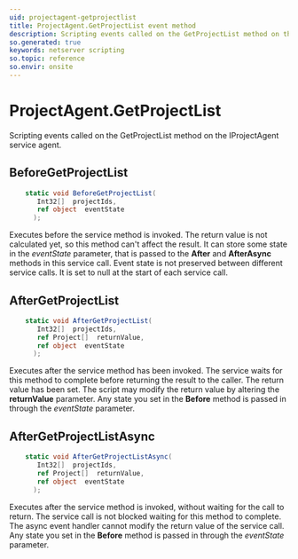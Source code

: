 ```yaml
---
uid: projectagent-getprojectlist
title: ProjectAgent.GetProjectList event method
description: Scripting events called on the GetProjectList method on the ProjectAgent service agent.
so.generated: true
keywords: netserver scripting
so.topic: reference
so.envir: onsite
---
```

# ProjectAgent.GetProjectList

Scripting events called on the <see cref='M:IProjectAgent.GetProjectList'>GetProjectList</see> method on the <see cref='IProjectAgent'>IProjectAgent</see>  service agent.

## BeforeGetProjectList
```cs
    static void BeforeGetProjectList(
       Int32[]  projectIds,
       ref object  eventState
      );
```
Executes before the service method is invoked.
The return value is not calculated yet, so this method can't affect the result.
It can store some state in the *eventState* parameter, that is passed to the **After** and **AfterAsync** methods in this service call.
Event state is not preserved between different service calls. It is set to null at the start of each service call.
## AfterGetProjectList
```cs
    static void AfterGetProjectList(
       Int32[]  projectIds,
       ref Project[]  returnValue,
       ref object  eventState
      );
```
Executes after the service method has been invoked. The service waits for this method to complete before returning the result to the caller.
The return value has been set. The script may modify the return value by altering the **returnValue** parameter.
Any state you set in the **Before** method is passed in through the *eventState* parameter.
## AfterGetProjectListAsync
```cs
    static void AfterGetProjectListAsync(
       Int32[]  projectIds,
       ref Project[]  returnValue,
       ref object  eventState
      );
```
Executes after the service method is invoked, without waiting for the call to return.
The service call is not blocked waiting for this method to complete.
The async event handler cannot modify the return value of the service call.
Any state you set in the **Before** method is passed in through the *eventState* parameter.

